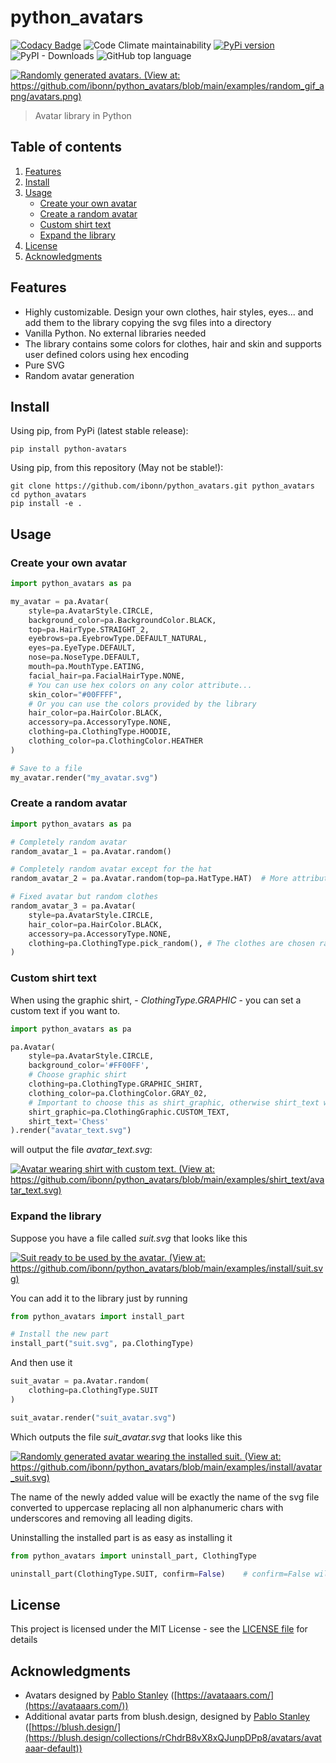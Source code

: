 # python_avatars

[![Codacy Badge](https://app.codacy.com/project/badge/Grade/0f0ba4f148724111a40681296d0dc740)](https://www.codacy.com/gh/ibonn/python_avatars/dashboard?utm_source=github.com&amp;utm_medium=referral&amp;utm_content=ibonn/python_avatars&amp;utm_campaign=Badge_Grade) ![Code Climate maintainability](https://img.shields.io/codeclimate/maintainability/ibonn/python_avatars) [![PyPi version](https://img.shields.io/pypi/v/python_avatars)](https://img.shields.io/pypi/v/python_avatars) ![PyPI - Downloads](https://img.shields.io/pypi/dm/python_avatars) ![GitHub top language](https://img.shields.io/github/languages/top/ibonn/python_avatars) 

[![Randomly generated avatars. (View at: https://github.com/ibonn/python_avatars/blob/main/examples/random_gif_apng/avatars.png)](https://raw.githubusercontent.com/ibonn/python_avatars/main/examples/random_gif_apng/avatars.png)](https://github.com/ibonn/python_avatars/blob/main/examples/random_gif_apng/avatars.png)

> Avatar library in Python

## Table of contents
1. [Features](#features)
2. [Install](#install)
3. [Usage](#usage)
    * [Create your own avatar](#create-your-own-avatar)
    * [Create a random avatar](#create-a-random-avatar)
    * [Custom shirt text](#custom-shirt-text)
    * [Expand the library](#expand-the-library)
4. [License](#license)
5. [Acknowledgments](#acknowledgments)

## Features
* Highly customizable. Design your own clothes, hair styles, eyes... and add them to the library copying the svg files into a directory
* Vanilla Python. No external libraries needed
* The library contains some colors for clothes, hair and skin and supports user defined colors using hex encoding
* Pure SVG
* Random avatar generation


## Install
Using pip, from PyPi (latest stable release):

    pip install python-avatars

Using pip, from this repository (May not be stable!):

    git clone https://github.com/ibonn/python_avatars.git python_avatars
    cd python_avatars
    pip install -e .

## Usage
### Create your own avatar
```python
import python_avatars as pa

my_avatar = pa.Avatar(
    style=pa.AvatarStyle.CIRCLE,
    background_color=pa.BackgroundColor.BLACK,
    top=pa.HairType.STRAIGHT_2,
    eyebrows=pa.EyebrowType.DEFAULT_NATURAL,
    eyes=pa.EyeType.DEFAULT,
    nose=pa.NoseType.DEFAULT,
    mouth=pa.MouthType.EATING,
    facial_hair=pa.FacialHairType.NONE,
    # You can use hex colors on any color attribute...
    skin_color="#00FFFF",
    # Or you can use the colors provided by the library
    hair_color=pa.HairColor.BLACK,
    accessory=pa.AccessoryType.NONE,
    clothing=pa.ClothingType.HOODIE,
    clothing_color=pa.ClothingColor.HEATHER
)

# Save to a file
my_avatar.render("my_avatar.svg")
```
### Create a random avatar
```python
import python_avatars as pa

# Completely random avatar
random_avatar_1 = pa.Avatar.random()

# Completely random avatar except for the hat
random_avatar_2 = pa.Avatar.random(top=pa.HatType.HAT)  # More attributes can stay fixed

# Fixed avatar but random clothes
random_avatar_3 = pa.Avatar(
    style=pa.AvatarStyle.CIRCLE,
    hair_color=pa.HairColor.BLACK,
    accessory=pa.AccessoryType.NONE,
    clothing=pa.ClothingType.pick_random(), # The clothes are chosen randomly
)
```

### Custom shirt text
When using the graphic shirt, - _ClothingType.GRAPHIC_ - you can set a custom text if you want to.

```python
import python_avatars as pa

pa.Avatar(
    style=pa.AvatarStyle.CIRCLE,
    background_color='#FF00FF',
    # Choose graphic shirt
    clothing=pa.ClothingType.GRAPHIC_SHIRT,
    clothing_color=pa.ClothingColor.GRAY_02,
    # Important to choose this as shirt_graphic, otherwise shirt_text will be ignored
    shirt_graphic=pa.ClothingGraphic.CUSTOM_TEXT,
    shirt_text='Chess'
).render("avatar_text.svg")
```
will output the file _avatar\_text.svg_:

[![Avatar wearing shirt with custom text. (View at: https://github.com/ibonn/python_avatars/blob/main/examples/shirt_text/avatar_text.svg)](https://raw.githubusercontent.com/ibonn/python_avatars/main/examples/shirt_text/avatar_text.svg)](https://github.com/ibonn/python_avatars/blob/main/examples/shirt_text/avatar_text.svg)

### Expand the library
Suppose you have a file called _suit.svg_
that looks like this

[![Suit ready to be used by the avatar. (View at: https://github.com/ibonn/python_avatars/blob/main/examples/install/suit.svg)](https://raw.githubusercontent.com/ibonn/python_avatars/main/examples/install/suit.svg)](https://github.com/ibonn/python_avatars/blob/main/examples/install/suit.svg)

You can add it to the library just by running
```python
from python_avatars import install_part

# Install the new part
install_part("suit.svg", pa.ClothingType)
```
And then use it
```python
suit_avatar = pa.Avatar.random(
    clothing=pa.ClothingType.SUIT
)

suit_avatar.render("suit_avatar.svg")
```
Which outputs the file _suit\_avatar.svg_ that looks like this

[![Randomly generated avatar wearing the installed suit. (View at: https://github.com/ibonn/python_avatars/blob/main/examples/install/avatar_suit.svg)](https://raw.githubusercontent.com/ibonn/python_avatars/main/examples/install/avatar_suit.svg)](https://github.com/ibonn/python_avatars/blob/main/examples/install/avatar_suit.svg)

The name of the newly added value will be exactly the name of the svg file converted to uppercase replacing all non alphanumeric chars with underscores and removing all leading digits.

Uninstalling the installed part is as easy as installing it
```python
from python_avatars import uninstall_part, ClothingType

uninstall_part(ClothingType.SUIT, confirm=False)    # confirm=False will not prompt for confirmation
```

## License
This project is licensed under the MIT License - see the [LICENSE file](LICENSE) for details

## Acknowledgments
* Avatars designed by [Pablo Stanley](https://twitter.com/pablostanley) ([https://avataaars.com/](https://avataaars.com/))
* Additional avatar parts from blush.design, designed by [Pablo Stanley](https://twitter.com/pablostanley) ([https://blush.design/](https://blush.design/collections/rChdrB8vX8xQJunpDPp8/avatars/avataaar-default))